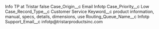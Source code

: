 <?xml version="1.0" encoding="UTF-8"?>
<CustomMetadata xmlns="http://soap.sforce.com/2006/04/metadata" xmlns:xsi="http://www.w3.org/2001/XMLSchema-instance" xmlns:xsd="http://www.w3.org/2001/XMLSchema">
    <label>Info TP at Tristar</label>
    <protected>false</protected>
    <values>
        <field>Case_Origin__c</field>
        <value xsi:type="xsd:string">Email Infotp</value>
    </values>
    <values>
        <field>Case_Priority__c</field>
        <value xsi:type="xsd:string">Low</value>
    </values>
    <values>
        <field>Case_Record_Type__c</field>
        <value xsi:type="xsd:string">Customer Service</value>
    </values>
    <values>
        <field>Keyword__c</field>
        <value xsi:type="xsd:string">product information, manual, specs, details, dimensions, use</value>
    </values>
    <values>
        <field>Routing_Queue_Name__c</field>
        <value xsi:type="xsd:string">Infotp</value>
    </values>
    <values>
        <field>Support_Email__c</field>
        <value xsi:type="xsd:string">infotp@tristarproductsinc.com</value>
    </values>
</CustomMetadata>
